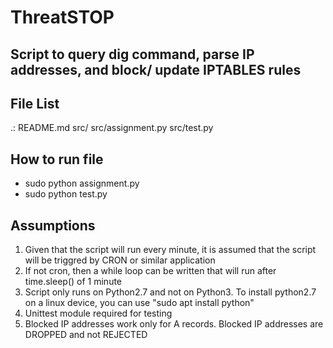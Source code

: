 ThreatSTOP
============

Script to query dig command, parse IP addresses, and block/ update IPTABLES rules
------------------

File List
-----
.:
README.md
src/
src/assignment.py
src/test.py

How to run file
----

* sudo python assignment.py
* sudo python test.py


Assumptions
----
1. Given that the script will run every minute, it is assumed that the script will be triggred by CRON or similar application
2. If not cron, then a while loop can be written that will run after time.sleep() of 1 minute
3. Script only runs on Python2.7 and not on Python3. To install python2.7 on a linux device, you can use "sudo apt install python"
4. Unittest module required for testing
5. Blocked IP addresses work only for A records. Blocked IP addresses are DROPPED and not REJECTED


